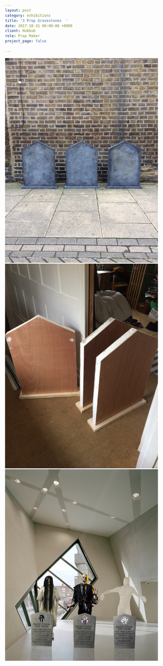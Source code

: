 ```yaml
---
layout: post
category: exhibitions
title: '3 Prop Gravestones  '
date: 2017-10-31 00:00:00 +0000
client: Hubbub
role: Prop Maker
project_page: false

---
```

![](/uploads/IMG_4446.JPG)![](/uploads/IMG_4437.JPG)![](/uploads/IMG_4440.JPG)